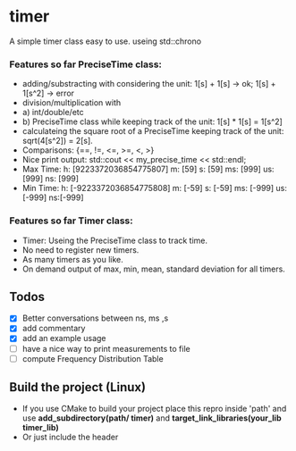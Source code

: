 # timer
A simple timer class easy to use. useing std::chrono

### Features so far PreciseTime class:
 * adding/substracting with considering the unit: 1[s] + 1[s] -> ok; 1[s] + 1[s^2] -> error
 * division/multiplication with
 * a) int/double/etc
 * b) PreciseTime class while keeping track of the unit: 1[s] * 1[s] = 1[s^2]
 * calculateing the square root of a PreciseTime keeping track of the unit: sqrt(4[s^2]) = 2[s].
 * Comparisons: {==, !=, <=, >=, <, >}
 * Nice print output: std::cout << my_precise_time << std::endl;
 * Max Time: h: [9223372036854775807] m: [59]  s: [59]  ms: [999] us: [999] ns: [999]
 * Min Time: h: [-9223372036854775808] m: [-59]  s: [-59]  ms: [-999] us: [-999] ns:[-999]

### Features so far Timer class:
 * Timer: Useing the PreciseTime class to track time.
 * No need to register new timers.
 * As many timers as you like.
 * On demand output of max, min, mean, standard deviation for all timers.
 
## Todos
 - [x] Better conversations between ns, ms ,s
 - [x] add commentary
 - [x] add an example usage
 - [ ] have a nice way to print measurements to file
 - [ ] compute Frequency Distribution Table
 
## Build the project (Linux)
* If you use CMake to build your project place this repro inside 'path' and use **add_subdirectory(path/
timer)** and **target_link_libraries(your_lib timer_lib)**
* Or just include the header
